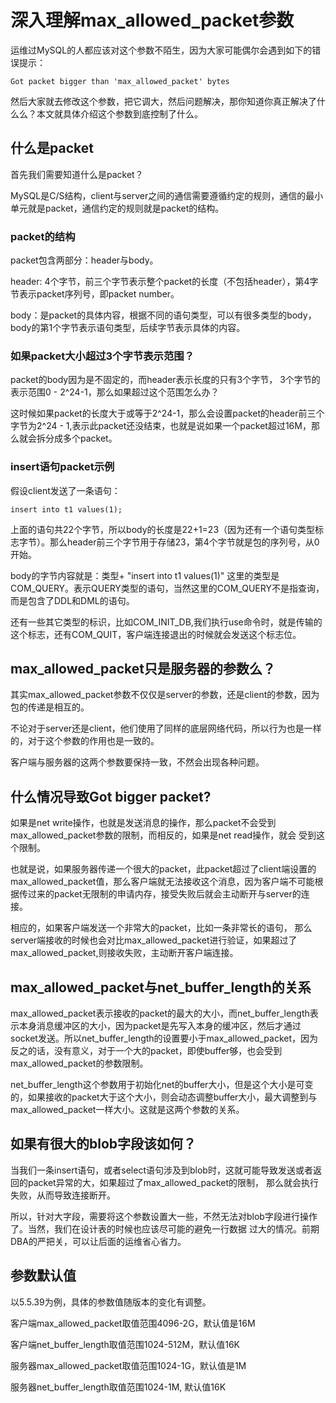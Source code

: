 # 深入理解max_allowed_packet参数

运维过MySQL的人都应该对这个参数不陌生，因为大家可能偶尔会遇到如下的错误提示：

```
Got packet bigger than 'max_allowed_packet' bytes
```
然后大家就去修改这个参数，把它调大，然后问题解决，那你知道你真正解决了什么么？本文就具体介绍这个参数到底控制了什么。


##  什么是packet

首先我们需要知道什么是packet？

MySQL是C/S结构，client与server之间的通信需要遵循约定的规则，通信的最小单元就是packet，通信约定的规则就是packet的结构。


###  packet的结构

packet包含两部分：header与body。

header: 4个字节，前三个字节表示整个packet的长度（不包括header），第4字节表示packet序列号，即packet number。

body：是packet的具体内容，根据不同的语句类型，可以有很多类型的body，body的第1个字节表示语句类型，后续字节表示具体的内容。

### 如果packet大小超过3个字节表示范围？

packet的body因为是不固定的，而header表示长度的只有3个字节，
3个字节的表示范围0 - 2^24-1，那么如果超过这个范围怎么办？

这时候如果packet的长度大于或等于2^24-1，那么会设置packet的header前三个字节为2^24 - 1,表示此packet还没结束，也就是说如果一个packet超过16M，那么就会拆分成多个packet。


### insert语句packet示例

假设client发送了一条语句：

```
insert into t1 values(1);
```

上面的语句共22个字节，所以body的长度是22+1=23（因为还有一个语句类型标志字节）。那么header前三个字节用于存储23，第4个字节就是包的序列号，从0开始。

body的字节内容就是：类型+ "insert into t1 values(1)"
这里的类型是COM_QUERY。表示QUERY类型的语句，当然这里的COM_QUERY不是指查询，而是包含了DDL和DML的语句。

还有一些其它类型的标识，比如COM_INIT_DB,我们执行use命令时，就是传输的这个标志，还有COM_QUIT，客户端连接退出的时候就会发送这个标志位。


## max_allowed_packet只是服务器的参数么？

其实max_allowed_packet参数不仅仅是server的参数，还是client的参数，因为包的传递是相互的。

不论对于server还是client，他们使用了同样的底层网络代码，所以行为也是一样的，对于这个参数的作用也是一致的。

客户端与服务器的这两个参数要保持一致，不然会出现各种问题。


## 什么情况导致Got bigger packet?

如果是net write操作，也就是发送消息的操作，那么packet不会受到
max_allowed_packet参数的限制，而相反的，如果是net read操作，就会
受到这个限制。

也就是说，如果服务器传递一个很大的packet，此packet超过了client端设置的max_allowed_packet值，那么客户端就无法接收这个消息，因为客户端不可能根据传过来的packet无限制的申请内存，接受失败后就会主动断开与server的连接。

相应的，如果客户端发送一个非常大的packet，比如一条非常长的语句，
那么server端接收的时候也会对比max_allowed_packet进行验证，如果超过了max_allowed_packet,则接收失败，主动断开客户端连接。



## max_allowed_packet与net_buffer_length的关系

max_allowed_packet表示接收的packet的最大的大小，而net_buffer_length表示本身消息缓冲区的大小，因为packet是先写入本身的缓冲区，然后才通过socket发送。所以net_buffer_length的设置要小于max_allowed_packet，因为反之的话，没有意义，对于一个大的packet，即使buffer够，也会受到max_allowed_packet的参数限制。

net_buffer_length这个参数用于初始化net的buffer大小，但是这个大小是可变的，如果接收的packet大于这个大小，则会动态调整buffer大小，最大调整到与max_allowed_packet一样大小。这就是这两个参数的关系。


## 如果有很大的blob字段该如何？

当我们一条insert语句，或者select语句涉及到blob时，这就可能导致发送或者返回的packet异常的大，如果超过了max_allowed_packet的限制，
那么就会执行失败，从而导致连接断开。

所以，针对大字段，需要将这个参数设置大一些，不然无法对blob字段进行操作了。当然，我们在设计表的时候也应该尽可能的避免一行数据
过大的情况。前期DBA的严把关，可以让后面的运维省心省力。


## 参数默认值

以5.5.39为例，具体的参数值随版本的变化有调整。

客户端max_allowed_packet取值范围4096-2G，默认值是16M

客户端net_buffer_length取值范围1024-512M，默认值16K

服务器max_allowed_packet取值范围1024-1G，默认值是1M

服务器net_buffer_length取值范围1024-1M, 默认值16K
